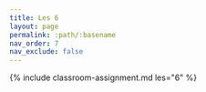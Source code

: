 ```yaml
---
title: Les 6
layout: page
permalink: :path/:basename
nav_order: 7
nav_exclude: false
---
```


{% include classroom-assignment.md les="6" %}
